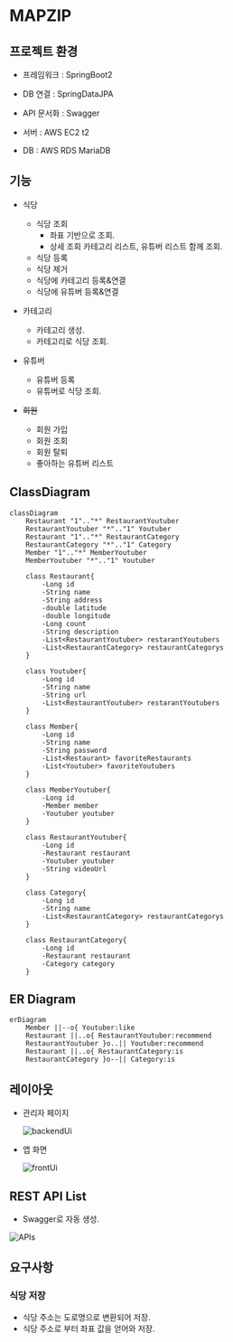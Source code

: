 # MAPZIP

## 프로젝트 환경

- 프레임워크 : SpringBoot2
- DB 연결 : SpringDataJPA

- API 문서화 : Swagger
- 서버 : AWS EC2 t2
- DB : AWS RDS MariaDB

## 기능

- 식당

  - 식당 조회
    - 좌표 기반으로 조회.
    - 상세 조회 카테고리 리스트, 유튜버 리스트 함께 조회.
  - 식당 등록
  - 식당 제거
  - 식당에 카테고리 등록&연결
  - 식당에 유튜버 등록&연결

- 카테고리

  - 카테고리 생성.
  - 카테고리로 식당 조회.

- 유튜버

  - 유튜버 등록
  - 유튜버로 식당 조회.

- ~~회원~~
  - 회원 가입
  - 회원 조회
  - 회원 탈퇴
  - 좋아하는 유튜버 리스트

## ClassDiagram

```mermaid
classDiagram
    Restaurant "1".."*" RestaurantYoutuber
    RestaurantYoutuber "*".."1" Youtuber
    Restaurant "1".."*" RestaurantCategory
    RestaurantCategory "*".."1" Category
    Member "1".."*" MemberYoutuber
    MemberYoutuber "*".."1" Youtuber

    class Restaurant{
        -Long id
        -String name
        -String address
        -double latitude
        -double longitude
        -Long count
        -String description
        -List<RestaurantYoutuber> restarantYoutubers
        -List<RestaurantCategory> restaurantCategorys
    }

    class Youtuber{
        -Long id
        -String name
        -String url
        -List<RestaurantYoutuber> restarantYoutubers
    }

    class Member{
        -Long id
        -String name
        -String password
        -List<Restaurant> favoriteRestaurants
        -List<Youtuber> favoriteYoutubers
    }

    class MemberYoutuber{
        -Long id
        -Member member
        -Youtuber youtuber
    }

    class RestaurantYoutuber{
        -Long id
        -Restaurant restaurant
        -Youtuber youtuber
        -String videoUrl
    }

    class Category{
        -Long id
        -String name
        -List<RestaurantCategory> restaurantCategorys
    }

    class RestaurantCategory{
        -Long id
        -Restaurant restaurant
        -Category category
    }
```

## ER Diagram

```mermaid
erDiagram
    Member ||--o{ Youtuber:like
    Restaurant ||..o{ RestaurantYoutuber:recommend
    RestaurantYoutuber }o..|| Youtuber:recommend
    Restaurant ||..o{ RestaurantCategory:is
    RestaurantCategory }o--|| Category:is
```

## 레이아웃

- 관리자 페이지

  ![backendUi](images/backendUi.png)

- 앱 화면

  ![frontUi](images/frontUi.png)

## REST API List

- Swagger로 자동 생성.

![APIs](images/APIs.png)

## 요구사항

### 식당 저장

- 식당 주소는 도로명으로 변환되어 저장.
- 식당 주소로 부터 좌표 값을 얻어와 저장.
